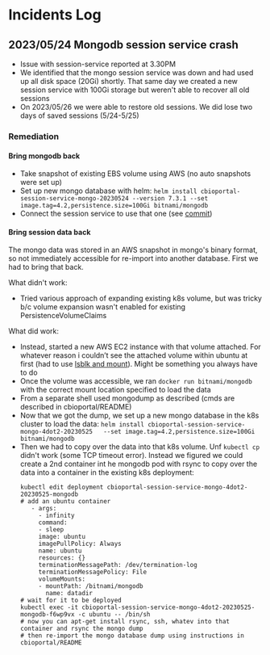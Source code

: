 # Incidents Log
## 2023/05/24 Mongodb session service crash
- Issue with session-service reported at 3.30PM
- We identified that the mongo session service was down and had used up all disk space (20Gi) shortly. That same day we created a new session service with 100Gi storage but weren't able to recover all old sessions
- On 2023/05/26 we were able to restore old sessions. We did lose two days of saved sessions (5/24-5/25)

### Remediation

#### Bring mongodb back
- Take snapshot of existing EBS volume using AWS (no auto snapshots were set up)
- Set up new mongo database with helm:
    `helm install cbioportal-session-service-mongo-20230524 --version 7.3.1 --set image.tag=4.2,persistence.size=100Gi bitnami/mongodb`
- Connect the session service to use that one (see [commit](https://github.com/knowledgesystems/knowledgesystems-k8s-deployment/commit/0042f9f1f0be26692032160fed82744d8f2a94dc))

#### Bring session data back
The mongo data was stored in an AWS snapshot in mongo's binary format, so not immediately accessible for re-import into another database. First we had to bring that back.

What didn't work:
- Tried various approach of expanding existing k8s volume, but was tricky b/c volume expansion wasn't enabled for existing PersistenceVolumeClaims

What did work:
- Instead, started a new AWS EC2 instance with that volume attached. For whatever reason i couldn’t see the attached volume within ubuntu at first (had to use [lsblk and mount](https://stackoverflow.com/questions/22816878/my-mounted-ebs-volume-is-not-showing-up)). Might be something you always have to do
- Once the volume was accessible, we ran `docker run bitnami/mongodb` with the correct mount location specified to load the data
- From a separate shell used mongodump as described (cmds are described in cbioportal/README)
- Now that we got the dump, we set up a new mongo database in the k8s cluster to load the data:
    `helm install cbioportal-session-service-mongo-4dot2-20230525   --set image.tag=4.2,persistence.size=100Gi bitnami/mongodb`
- Then we had to copy over the data into that k8s volume. Unf `kubectl cp` didn't work (some TCP timeout error). Instead we figured we could create a 2nd container int he mongodb pod with rsync to copy over the data into a container in the existing k8s deployment:
    ```
    kubectl edit deployment cbioportal-session-service-mongo-4dot2-20230525-mongodb
    # add an ubuntu container
       - args:
         - infinity
         command:
         - sleep
         image: ubuntu
         imagePullPolicy: Always
         name: ubuntu
         resources: {}
         terminationMessagePath: /dev/termination-log
         terminationMessagePolicy: File
         volumeMounts:
         - mountPath: /bitnami/mongodb
           name: datadir
    # wait for it to be deployed
    kubectl exec -it cbioportal-session-service-mongo-4dot2-20230525-mongodb-f6wp9vx -c ubuntu -- /bin/sh
    # now you can apt-get install rsync, ssh, whatev into that container and rsync the mongo dump
    # then re-import the mongo database dump using instructions in cbioportal/README
